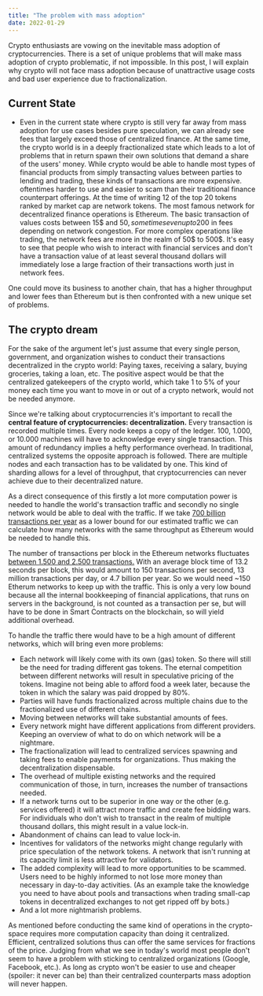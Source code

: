 ```yaml
---
title: "The problem with mass adoption"
date: 2022-01-29
---
```


Crypto enthusiasts are vowing on the inevitable mass adoption of cryptocurrencies. There is a set of unique problems that will make mass adoption of crypto problematic, if not impossible. In this post, I will explain why crypto will not face mass adoption because of unattractive usage costs and bad user experience due to fractionalization.

## Current State

- Even in the current state where crypto is still very far away from mass adoption for use cases besides pure speculation, we can already see fees that largely exceed those of centralized finance. At the same time, the crypto world is in a deeply fractionalized state which leads to a lot of problems that in return spawn their own solutions that demand a share of the users' money.
While crypto would be able to handle most types of financial products from simply transacting values between parties to lending and trading, these kinds of transactions are more expensive. oftentimes harder to use and easier to scam than their traditional finance counterpart offerings.
At the time of writing 12 of the top 20 tokens ranked by market cap are network tokens. The most famous network for decentralized finance operations is Ethereum. The basic transaction of values costs between 15$ and 50$, sometimes even up to 200$ in fees depending on network congestion. For more complex operations like trading, the network fees are more in the realm of 50$ to 500$. It's easy to see that people who wish to interact with financial services and don't have a transaction value of at least several thousand dollars will immediately lose a large fraction of their transactions worth just in network fees.

One could move its business to another chain, that has a higher throughput and lower fees than Ethereum but is then confronted with a new unique set of problems.

## The crypto dream
For the sake of the argument let's just assume that every single person, government, and organization wishes to conduct their transactions decentralized in the crypto world: Paying taxes, receiving a salary, buying groceries, taking a loan, etc.
The positive aspect would be that the centralized gatekeepers of the crypto world, which take 1 to 5% of your money each time you want to move in or out of a crypto network, would not be needed anymore. 

Since we're talking about cryptocurrencies it's important to recall the **central feature of cryptocurrencies: decentralization.** Every transaction is recorded multiple times. Every node keeps a copy of the ledger. 100, 1.000, or 10.000 machines will have to acknowledge every single transaction. 
This amount of redundancy implies a hefty performance overhead. In traditional, centralized systems the opposite approach is followed. There are multiple nodes and each transaction has to be validated by one. This kind of sharding allows for a level of throughput, that cryptocurrencies can never achieve due to their decentralized nature. 

As a direct consequence of this firstly a lot more computation power is needed to handle the world's transaction traffic and secondly no single network would be able to deal with the traffic. If we take [700 billion transactions per year](https://worldpaymentsreport.com/non-cash-payments-volume-2/) as a lower bound for our estimated traffic we can calculate how many networks with the same throughput as Ethereum would be needed to handle this.

The number of transactions per block in the Ethereum networks fluctuates [between 1.500 and 2.500 transactions.](https://www.blockchain.com/charts/n-transactions-per-block) With an average block time of 13.2 seconds per block, this would amount to 150 transactions per second, 13 million transactions per day, or 4.7 billion per year. So we would need ~150 Etherum networks to keep up with the traffic. This is only a very low bound because all the internal bookkeeping of financial applications, that runs on servers in the background, is not counted as a transaction per se, but will have to be done in Smart Contracts on the blockchain, so will yield additional overhead.  

To handle the traffic there would have to be a high amount of different networks, which will bring even more problems: 
- Each network will likely come with its own (gas) token. So there will still be the need for trading different gas tokens. The eternal competition between different networks will result in speculative pricing of the tokens. Imagine not being able to afford food a week later, because the token in which the salary was paid dropped by 80%.
- Parties will have funds fractionalized across multiple chains due to the fractionalized use of different chains.
- Moving between networks will take substantial amounts of fees.
- Every network might have different applications from different providers. Keeping an overview of what to do on which network will be a nightmare.
- The fractionalization will lead to centralized services spawning and taking fees to enable payments for organizations. Thus making the decentralization dispensable.
- The overhead of multiple existing networks and the required communication of those, in turn, increases the number of transactions needed.
- If a network turns out to be superior in one way or the other (e.g. services offered) it will attract more traffic and create fee bidding wars. For individuals who don't wish to transact in the realm of multiple thousand dollars, this might result in a value lock-in. 
- Abandonment of chains can lead to value lock-in.
- Incentives for validators of the networks might change regularly with price speculation of the network tokens. A network that isn't running at its capacity limit is less attractive for validators.
- The added complexity will lead to more opportunities to be scammed. Users need to be highly informed to not lose more money than necessary in day-to-day activities. (As an example take the knowledge you need to have about pools and transactions when trading small-cap tokens in decentralized exchanges to not get ripped off by bots.)
- And a lot more nightmarish problems.

As mentioned before conducting the same kind of operations in the crypto-space requires more computation capacity than doing it centralized. Efficient, centralized solutions thus can offer the same services for fractions of the price. Judging from what we see in today's world most people don't seem to have a problem with sticking to centralized organizations (Google, Facebook, etc.). As long as crypto won't be easier to use and cheaper (spoiler: it never can be) than their centralized counterparts mass adoption will never happen.